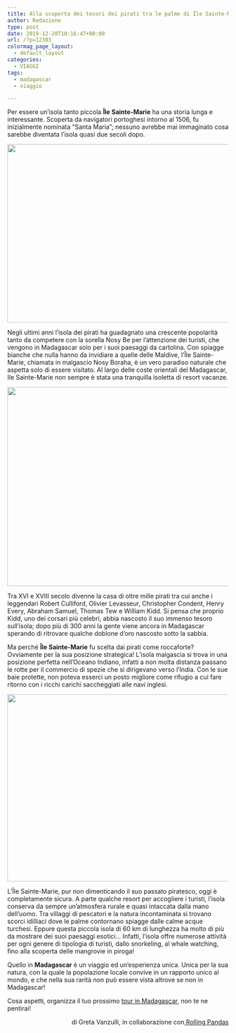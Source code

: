 ```yaml
---
title: Alla scoperta dei tesori dei pirati tra le palme di Île Sainte-Marie
author: Redazione
type: post
date: 2019-12-20T10:16:47+00:00
url: /?p=12303
colormag_page_layout:
  - default_layout
categories:
  - VIAGGI
tags:
  - madagascar
  - viaggio

---
```

Per essere un’isola tanto piccola **Île Sainte-Marie** ha una storia lunga e interessante. Scoperta da navigatori portoghesi intorno al 1506, fu inizialmente nominata “Santa Maria”; nessuno avrebbe mai immaginato cosa sarebbe diventata l’isola quasi due secoli dopo.

<img decoding="async" loading="lazy" class="aligncenter wp-image-12307 size-full" src="https://progressonline.it/wp-content/uploads/2019/12/Cattura-1.jpg" alt="" width="623" height="405" /> 

Negli ultimi anni l’isola dei pirati ha guadagnato una crescente popolarità tanto da competere con la sorella Nosy Be per l’attenzione dei turisti, che vengono in Madagascar solo per i suoi paesaggi da cartolina. Con spiagge bianche che nulla hanno da invidiare a quelle delle Maldive, l’Île Sainte-Marie, chiamata in malgascio Nosy Boraha, è un vero paradiso naturale che aspetta solo di essere visitato. Al largo delle coste orientali del Madagascar, Ile Sainte-Marie non sempre è stata una tranquilla isoletta di resort vacanze.

<img decoding="async" loading="lazy" class="aligncenter wp-image-12304 size-full" src="https://progressonline.it/wp-content/uploads/2019/12/cimitero.jpg" alt="" width="625" height="452" /> 

Tra XVI e XVIII secolo divenne la casa di oltre mille pirati tra cui anche i leggendari Robert Culliford, Olivier Levasseur, Christopher Condent, Henry Every, Abraham Samuel, Thomas Tew e William Kidd. Si pensa che proprio Kidd, uno dei corsari più celebri, abbia nascosto il suo immenso tesoro sull’isola; dopo più di 300 anni la gente viene ancora in Madagascar sperando di ritrovare qualche doblone d’oro nascosto sotto la sabbia.

Ma perché **Île Sainte-Marie** fu scelta dai pirati come roccaforte? Ovviamente per la sua posizione strategica! L’isola malgascia si trova in una posizione perfetta nell’Oceano Indiano, infatti a non molta distanza passano le rotte per il commercio di spezie che si dirigevano verso l’India. Con le sue baie protette, non poteva esserci un posto migliore come rifugio a cui fare ritorno con i ricchi carichi saccheggiati alle navi inglesi.

<img decoding="async" loading="lazy" class="aligncenter wp-image-12305 size-full" src="https://progressonline.it/wp-content/uploads/2019/12/foto.jpg" alt="" width="621" height="425" /> 

L’Île Sainte-Marie, pur non dimenticando il suo passato piratesco, oggi è completamente sicura. A parte qualche resort per accogliere i turisti, l’isola conserva da sempre un’atmosfera rurale e quasi intaccata dalla mano dell’uomo. Tra villaggi di pescatori e la natura incontaminata si trovano scorci idilliaci dove le palme contornano spiagge dalle calme acque turchesi. Eppure questa piccola isola di 60 km di lunghezza ha molto di più da mostrare dei suoi paesaggi esotici… Infatti, l’isola offre numerose attività per ogni genere di tipologia di turisti, dallo snorkeling, al whale watching, fino alla scoperta delle mangrovie in piroga!

Quello in **Madagascar** è un viaggio ed un’esperienza unica. Unica per la sua natura, con la quale la popolazione locale convive in un rapporto unico al mondo, e che nella sua rarità non può essere vista altrove se non in Madagascar!

Cosa aspetti, organizza il tuo prossimo [tour in Madagascar][1], non te ne pentirai!

<p style="text-align: right;">
  di Greta Vanzulli, in collaborazione con<a href="https://www.rollingpandas.it/"> Rolling Pandas</a>
</p>

 [1]: https://www.rollingpandas.it/destinazione/madagascar